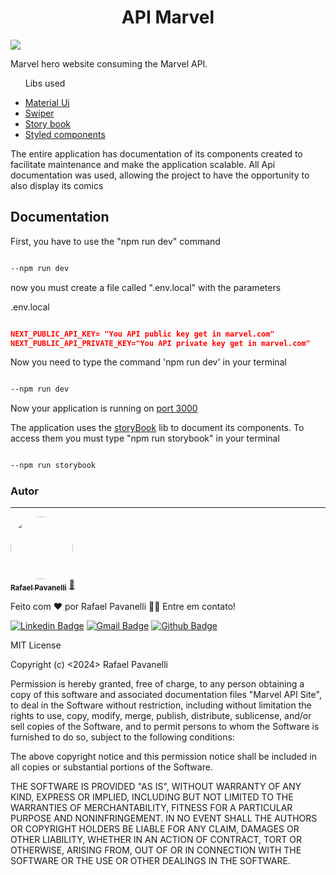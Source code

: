<h1 align="center">API <span color="red">Marvel</span></h1>
<img src="https://img.shields.io/static/v1?label=Create With&message=Next&color=000000&style=for-the-badge&logo=ghost"/>


<p>Marvel hero website consuming the Marvel API. </p>
<ul>
    <p>Libs used</p>
    <li> <a href="https://mui.com/material-ui/">Material Ui</a> </li>
    <li> <a href="https://swiperjs.com/">Swiper</a> </li>
    <li> <a href="https://storybook.js.org/">Story book</a> </li>
    <li> <a href="https://styled-components.com/">Styled components</a> </li>
</ul>
<p>The entire application has documentation of its components created to facilitate maintenance and make the application scalable. All Api documentation was used, allowing the project to have the opportunity to also display its comics</p>

<h2>Documentation</h2>
<p>First, you have to use the "npm run dev" command</p>

```bash

--npm run dev
```

<p>now you must create a file called ".env.local" with the parameters</p>

<p color="graysmoke">.env.local</p>

```json

NEXT_PUBLIC_API_KEY= "You API public key get in marvel.com"
NEXT_PUBLIC_API_PRIVATE_KEY="You API private key get in marvel.com"
```

<p>Now you need to type the command 'npm run dev' in your terminal </p>

```bash

--npm run dev
```
<p>Now your application is running on  <a href="localhost:3000">port 3000</a></p>


<p>The application uses the <a href="https://storybook.js.org/">storyBook</a> lib to document its components. To access them you must type "npm run storybook" in your terminal</p>

```bash

--npm run storybook
```

### Autor
---

<a href="https://www.linkedin.com/in/rafael-pavanelli-59807a1a4/">
 <img style="border-radius: 50%;" src="https://media.licdn.com/dms/image/C4E03AQG4-sH4Ckrxfw/profile-displayphoto-shrink_400_400/0/1653415946676?e=1711584000&v=beta&t=OQSjx4edSLoxN14uvRIxmcW27N_UXvZNQQgLqYoZBQY" width="100px;" alt=""/>
 <br />
 <sub><b>Rafael Pavanelli</b></sub></a> <a href="https://www.linkedin.com/in/rafael-pavanelli-59807a1a4/" title="Linkedin">🚀</a>


Feito com ❤️ por Rafael Pavanelli 👋🏽 Entre em contato!

[![Linkedin Badge](https://img.shields.io/badge/-RafaelPavanelli-blue?style=flat-square&logo=Linkedin&logoColor=white&link=https://www.linkedin.com/in/rafael-pavanelli-59807a1a4/)](https://www.linkedin.com/in/rafael-pavanelli-59807a1a4/) 
[![Gmail Badge](https://img.shields.io/badge/-Gmail-c14438?style=flat-square&logo=Gmail&logoColor=white&link=mailto:gvxvvfbgx@gmail.com)](mailto:gvxvvfbgx@gmail.com)
[![Github Badge](https://img.shields.io/badge/-Github-c14438?style=flat-square&logo=Gmail&logoColor=white&link=mailto:gvxvvfbgx@gmail.com)](mailto:gvxvvfbgx@gmail.com)

MIT License

Copyright (c) <2024> Rafael Pavanelli

Permission is hereby granted, free of charge, to any person obtaining a copy
of this software and associated documentation files "Marvel API Site", to deal
in the Software without restriction, including without limitation the rights
to use, copy, modify, merge, publish, distribute, sublicense, and/or sell
copies of the Software, and to permit persons to whom the Software is
furnished to do so, subject to the following conditions:

The above copyright notice and this permission notice shall be included in all
copies or substantial portions of the Software.

THE SOFTWARE IS PROVIDED "AS IS", WITHOUT WARRANTY OF ANY KIND, EXPRESS OR
IMPLIED, INCLUDING BUT NOT LIMITED TO THE WARRANTIES OF MERCHANTABILITY,
FITNESS FOR A PARTICULAR PURPOSE AND NONINFRINGEMENT. IN NO EVENT SHALL THE
AUTHORS OR COPYRIGHT HOLDERS BE LIABLE FOR ANY CLAIM, DAMAGES OR OTHER
LIABILITY, WHETHER IN AN ACTION OF CONTRACT, TORT OR OTHERWISE, ARISING FROM,
OUT OF OR IN CONNECTION WITH THE SOFTWARE OR THE USE OR OTHER DEALINGS IN THE
SOFTWARE.